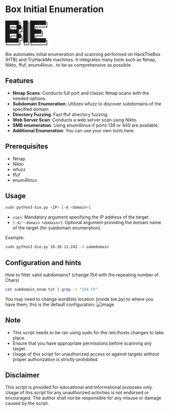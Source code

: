 # Box Initial Enumeration

```
██████╗ ██╗███████╗
██╔══██╗██║██╔════╝
██████╔╝██║█████╗  
██╔══██╗██║██╔══╝  
██████╔╝██║███████╗
╚═════╝ ╚═╝╚══════╝
```

Bie automates initial enumeration and scanning performed on HackTheBox (HTB) and TryHackMe machines. It integrates many tools such as Nmap, Nikto, ffuf, enum4linux.. to be as comprehensive as possible.

## Features

- **Nmap Scans**: Conducts full port and classic Nmap scans with the needed options.
- **Subdomain Enumeration**: Utilizes wfuzz to discover subdomains of the specified domain.
- **Directory Fuzzing**: Fast ffuf directory fuzzing.
- **Web Server Scan**: Conducts a web server scan using Nikto.
- **SMB enumeration**: Using enum4linux if ports 139 or 445 are available.
- **Additional Enumeration**: You can use your own tools here.

## Prerequisites

- Nmap
- Nikto
- wfuzz
- ffuf
- enum4linux

## Usage

```bash
sudo python3 bie.py <IP> [-d <domain>]
```

- `<ip>`: Mandatory argument specifying the IP address of the target.
- `[-d/--domain <domain>]`: Optional argument providing the domain name of the target (for subdomain enumeration).

Example:

```bash
sudo python3 bie.py 10.10.11.242 -d somedomain
```

## Configuration and hints

How to filter valid subdomains? (change 154 with the repeating number of Chars)
```bash
cat subdomain_enum.txt | grep -v "154 Ch" 
```

You may need to change wordlists location (inside bie.py) to where you have them, this is the default configuration:
![image](https://github.com/MohamedKarrab/Box-Initial-Enum/assets/107933631/9e344ba9-5252-4e29-acd1-00002951b751)


## Note

- This script needs to be ran using sudo for the /etc/hosts changes to take place.
- Ensure that you have appropriate permissions before scanning any target.
- Usage of this script for unauthorized access or against targets without proper authorization is strictly prohibited.

## Disclaimer

This script is provided for educational and informational purposes only. Usage of this script for any unauthorized activities is not endorsed or encouraged. The author shall not be responsible for any misuse or damage caused by the script.
